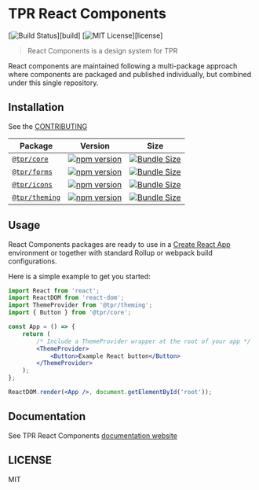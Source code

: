 # TPR React Components

[build-badge]: https://circleci.com/gh/thepensionsregulator/react-components/tree/master.svg?style=svg
[license-badge]: https://img.shields.io/npm/l/react-components.svg?style=flat-square

[![Build Status][build-badge]][build]
[![MIT License][license-badge]][license]

> React Components is a design system for TPR

React components are maintained following a multi-package approach where
components are packaged and published individually, but combined under this
single repository.

## Installation

See the [CONTRIBUTING](./CONTRIBUTING.md)

| Package                            | Version                                                 | Size                                                     |
| ---------------------------------- | ------------------------------------------------------- | -------------------------------------------------------- |
| [`@tpr/core`](packages/core)       | [![npm version][core npm version]][core npm link]       | [![Bundle Size][core size bundle]][core size link]       |
| [`@tpr/forms`](packages/forms)     | [![npm version][forms npm version]][forms npm link]     | [![Bundle Size][forms size bundle]][forms size link]     |
| [`@tpr/icons`](packages/icons)     | [![npm version][icons npm version]][icons npm link]     | [![Bundle Size][icons size bundle]][icons size link]     |
| [`@tpr/theming`](packages/theming) | [![npm version][theming npm version]][theming npm link] | [![Bundle Size][theming size bundle]][theming size link] |

[core npm version]: https://flat.badgen.net/npm/v/@tpr/core
[core npm link]: https://www.npmjs.com/package/@tpr/core
[core size bundle]: https://flat.badgen.net/bundlephobia/minzip/@tpr/core
[core size link]: https://bundlephobia.com/result?p=@tpr/core
[forms npm version]: https://flat.badgen.net/npm/v/@tpr/forms
[forms npm link]: https://www.npmjs.com/package/@tpr/forms
[forms size bundle]: https://flat.badgen.net/bundlephobia/minzip/@tpr/forms
[forms size link]: https://bundlephobia.com/result?p=@tpr/forms
[icons npm version]: https://flat.badgen.net/npm/v/@tpr/icons
[icons npm link]: https://www.npmjs.com/package/@tpr/icons
[icons size bundle]: https://flat.badgen.net/bundlephobia/minzip/@tpr/icons
[icons size link]: https://bundlephobia.com/result?p=@tpr/icons
[theming npm version]: https://flat.badgen.net/npm/v/@tpr/theming
[theming npm link]: https://www.npmjs.com/package/@tpr/theming
[theming size bundle]: https://flat.badgen.net/bundlephobia/minzip/@tpr/theming
[theming size link]: https://bundlephobia.com/result?p=@tpr/theming

## Usage

React Components packages are ready to use in a
[Create React App](https://create-react-app.dev/) environment or together
with standard Rollup or webpack build configurations.

Here is a simple example to get you started:

```jsx
import React from 'react';
import ReactDOM from 'react-dom';
import ThemeProvider from '@tpr/theming';
import { Button } from '@tpr/core';

const App = () => {
	return (
		/* Include a ThemeProvider wrapper at the root of your app */
		<ThemeProvider>
			<Button>Example React button</Button>
		</ThemeProvider>
	);
};

ReactDOM.render(<App />, document.getElementById('root'));
```

## Documentation

See TPR React Components [documentation website](https://tpr.netlify.com/)

## LICENSE

MIT

